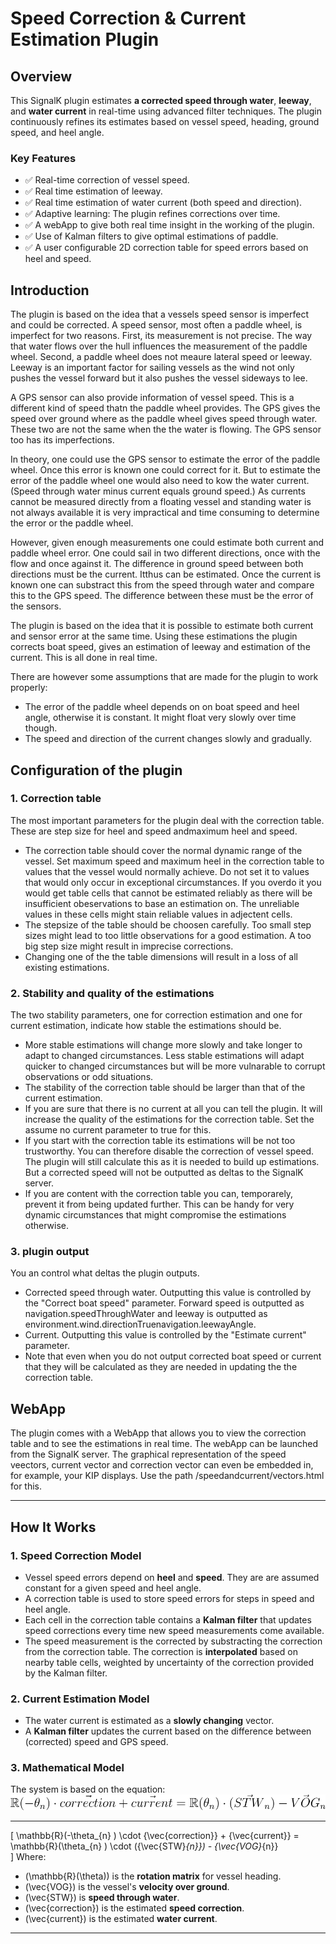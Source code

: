 # **Speed Correction & Current Estimation Plugin**  

## **Overview**  
This SignalK plugin estimates **a corrected speed through water**, **leeway**, and **water current** in real-time using advanced filter techniques. The plugin continuously refines its estimates based on vessel speed, heading, ground speed, and heel angle.

### **Key Features**  
- ✅ Real-time correction of vessel speed.  
- ✅ Real time estimation of leeway.
- ✅ Real time estimation of water current (both speed and direction).
- ✅ Adaptive learning: The plugin refines corrections over time.
- ✅ A webApp to give both real time insight in the working of the plugin.
- ✅ Use of Kalman filters to give optimal estimations of paddle.
- ✅ A user configurable 2D correction table for speed errors based on heel and speed.  
  
## **Introduction** 
The plugin is based on the idea that a vessels speed sensor is imperfect and could be corrected. A speed sensor, most often a paddle wheel, is imperfect for two reasons. First, its measurement is not precise. The way that water flows over the hull influences the measurement of the paddle wheel. Second, a paddle wheel does not meaure lateral speed or leeway. Leeway is an important factor for sailing vessels as the wind not only pushes the vessel forward but it also pushes the vessel sideways to lee.

A GPS sensor can also provide information of vessel speed. This is a different kind of speed thatn the paddle wheel provides. The GPS gives the speed over ground where as the paddle wheel gives speed through water. These two are not the same when the the water is flowing. The GPS sensor too has its imperfections.

In theory, one could use the GPS sensor to estimate the error of the paddle wheel. Once this error is known one could correct for it. But to estimate the error of the paddle wheel one would also need to kow the water current. (Speed through water minus current equals ground speed.) As currents cannot be measured directly from a floating vessel and standing water is not always available it is very impractical and time consuming to determine the error or the paddle wheel.

However, given enough measurements one could estimate both current and paddle wheel error. One could sail in two different directions, once with the flow and once against it. The difference in ground speed between both directions must be the current. Itthus can be estimated. Once the current is known one can substract this from the speed through water and compare this to the GPS speed. The difference between these must be the error of the sensors.

The plugin is based on the idea that it is possible to estimate both current and sensor error at the same time. Using these estimations the plugin corrects boat speed, gives an estimation of leeway and estimation of the current. This is all done in real time.

There are however some assumptions that are made for the plugin to work properly:
- The error of the paddle wheel depends on on boat speed and heel angle, otherwise it is constant. It might float very slowly over time though.
- The speed and direction of the current changes slowly and gradually.

## **Configuration of the plugin**
### **1. Correction table** 
The most important parameters for the plugin deal with the correction table. These are step size for heel and speed andmaximum heel and speed.
- The correction table should cover the normal dynamic range of the vessel. Set maximum speed and maximum heel in the correction table to values that the vessel would normally achieve. Do not set it to values that would only occur in exceptional circumstances. If you overdo it you would get table cells that cannot be estimated reliably as there will be insufficient obeservations to base an estimation on. The unreliable values in these cells might stain reliable values in adjectent cells.
- The stepsize of the table should be choosen carefully. Too small step sizes might lead to too little observations for a good estimation. A too big step size might result in imprecise corrections.
- Changing one of the the table dimensions will result in a loss of all existing estimations. 

### **2. Stability and quality of the estimations**
The two stability parameters, one for correction estimation and one for current estimation, indicate how stable the estimations should be. 
- More stable estimations will change more slowly and take longer to adapt to changed circumstances. Less stable estimations will adapt quicker to changed circumstances but will be more vulnarable to corrupt observations or odd situations.
- The stability of the correction table should be larger than that of the current estimation.
- If you are sure that there is no current at all you can tell the plugin. It will increase the quality of the estimations for the correction table. Set the assume no current parameter to true for this. 
- If you start with the correction table its estimations will be not too trustworthy. You can therefore disable the correction of vessel speed. The plugin will still calculate this as it is needed to build up estimations. But a corrected speed will not be outputted as deltas to the SignalK server.
- If you are content with the correction table you can, temporarely, prevent it from being updated further. This can be handy for very dynamic circumstances that might compromise the estimations otherwise.

### **3. plugin output**
You an control what deltas the plugin outputs.
- Corrected speed through water. Outputting this value is controlled by the "Correct boat speed" parameter. 
Forward speed is outputted as navigation.speedThroughWater and leeway is outputted as environment.wind.directionTruenavigation.leewayAngle.
- Current. Outputting this value is controlled by the "Estimate current" parameter.
- Note that even when you do not output corrected boat speed or current that they will be calculated as they are needed in updating the the correction table.

## WebApp
The plugin comes with a WebApp that allows you to view the correction table and to see the estimations in real time. The webApp can be launched from the SignalK server.
The graphical representation of the speed veectors, current vector and correction vector can even be embedded in, for example, your KIP displays. Use the path /speedandcurrent/vectors.html for this.


---

## **How It Works**  

### **1. Speed Correction Model**  
- Vessel speed errors depend on **heel** and **speed**. They are are assumed constant for a given speed and heel angle.
- A correction table is used to store speed errors for steps in speed and heel angle.  
- Each cell in the correction table contains a **Kalman filter** that updates speed corrections every time new speed measurements come available.  
- The speed measurement is the corrected by substracting the correction from the correction table. The correction is **interpolated** based on nearby table cells, weighted by uncertainty of the correction provided by the Kalman filter.  

### **2. Current Estimation Model**  
- The water current is estimated as a **slowly changing** vector. 
- A **Kalman filter** updates the current based on the difference between (corrected) speed and GPS speed.

### **3. Mathematical Model** 
The system is based on the equation:
![Equation](CodeCogsEqn.svg)

---


\[
\mathbb{R}(-\theta_{n} ) \cdot  {\vec{correction}} + {\vec{current}} =  \mathbb{R}(\theta_{n} ) \cdot ({\vec{STW}_{n}}) - {\vec{VOG}_{n}}  
\]
Where:  
- \(\mathbb{R}(\theta)\) is the **rotation matrix** for vessel heading.  
- \(\vec{VOG}\) is the vessel's **velocity over ground**.  
- \(\vec{STW}\) is **speed through water**.  
- \(\vec{correction}\) is the estimated **speed correction**.  
- \(\vec{current}\) is the estimated **water current**.  

---


